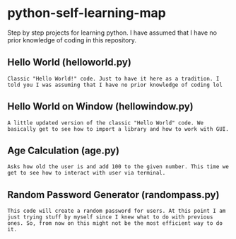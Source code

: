 # python-self-learning-map
Step by step projects for learning python. I have assumed that I have no prior knowledge of coding in this repository.

## Hello World (helloworld.py)
    Classic "Hello World!" code. Just to have it here as a tradition. I told you I was assuming that I have no prior knowledge of coding lol

## Hello World on Window (hellowindow.py)
    A little updated version of the classic "Hello World" code. We basically get to see how to import a library and how to work with GUI.

## Age Calculation (age.py)
    Asks how old the user is and add 100 to the given number. This time we get to see how to interact with user via terminal.

## Random Password Generator (randompass.py)
    This code will create a random password for users. At this point I am just trying stuff by myself since I knew what to do with previous ones. So, from now on this might not be the most efficient way to do it. 
